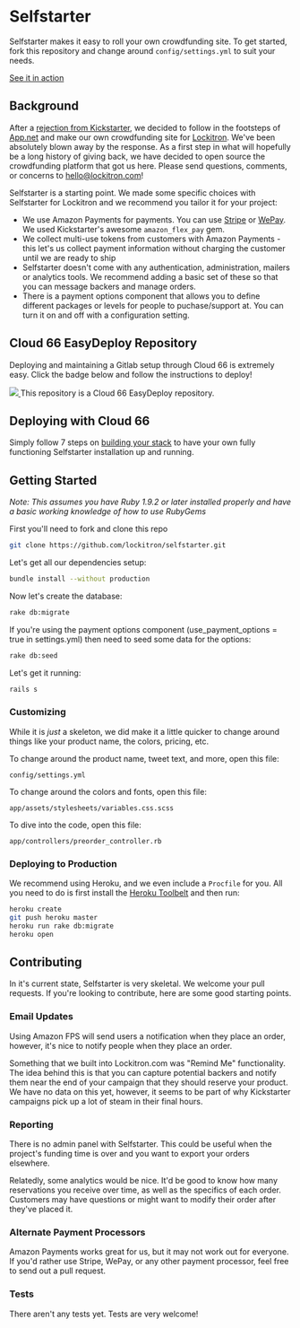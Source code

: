 # Selfstarter
Selfstarter makes it easy to roll your own crowdfunding site. To get started, fork this repository and change around ```config/settings.yml``` to suit your needs.

[See it in action](http://selfstarter.us)

## Background

After a [rejection from Kickstarter](http://techcrunch.com/2012/10/07/the-story-of-lockitron-crowdfunding-without-kickstarter/), we decided to follow in the footsteps of [App.net](https://app.net/) and make our own crowdfunding site for [Lockitron](https://lockitron.com). We've been absolutely blown away by the response. As a first step in what will hopefully be a long history of giving back, we have decided to open source the crowdfunding platform that got us here. Please send questions, comments, or concerns to [hello@lockitron.com](mailto:hello@lockitron.com)!

Selfstarter is a starting point. We made some specific choices with Selfstarter for Lockitron and we recommend you tailor it for your project:

* We use Amazon Payments for payments. You can use [Stripe](https://stripe.com) or [WePay](https://www.wepay.com/). We used Kickstarter's awesome ```amazon_flex_pay``` gem.
* We collect multi-use tokens from customers with Amazon Payments - this let's us collect payment information without charging the customer until we are ready to ship
* Selfstarter doesn't come with any authentication, administration, mailers or analytics tools. We recommend adding a basic set of these so that you can message backers and manage orders.
* There is a payment options component that allows you to define different packages or levels for people to puchase/support at.  You can turn it on and off with a configuration setting.

## Cloud 66 EasyDeploy Repository
Deploying and maintaining a Gitlab setup through Cloud 66 is extremely easy. 
Click the badge below and follow the instructions to deploy!

<a href="http://www.cloud66.com">
<img src="https://raw.github.com/cloud66-samples/selfstarter/master/doc/easy-deploy.png"/>
</a>
This repository is a Cloud 66 EasyDeploy repository.

## Deploying with Cloud 66

Simply follow 7 steps on [building your stack](https://www.cloud66.com/help/first_stack) to have your own fully functioning Selfstarter installation up and running. 

## Getting Started

*Note: This assumes you have Ruby 1.9.2 or later installed properly and have a basic working knowledge of how to use RubyGems*

First you'll need to fork and clone this repo

```bash
git clone https://github.com/lockitron/selfstarter.git
```

Let's get all our dependencies setup:
```bash
bundle install --without production
```

Now let's create the database:
```bash
rake db:migrate
```

If you're using the payment options component (use_payment_options = true in settings.yml) then need to seed some data for the options:
```bash
rake db:seed
```

Let's get it running:
```bash
rails s
```

### Customizing

While it is *just* a skeleton, we did make it a little quicker to change around things like your product name, the colors, pricing, etc.

To change around the product name, tweet text, and more, open this file:

```
config/settings.yml
```

To change around the colors and fonts, open this file:

```
app/assets/stylesheets/variables.css.scss
```

To dive into the code, open this file:

```
app/controllers/preorder_controller.rb
```

### Deploying to Production

We recommend using Heroku, and we even include a ```Procfile``` for you. All you need to do is first install the [Heroku Toolbelt](https://toolbelt.heroku.com) and then run:

```bash
heroku create
git push heroku master
heroku run rake db:migrate
heroku open
```
## Contributing

In it's current state, Selfstarter is very skeletal. We welcome your pull requests. If you're looking to contribute, here are some good starting points.

### Email Updates

Using Amazon FPS will send users a notification when they place an order, however, it's nice to notify people when they place an order. 

Something that we built into Lockitron.com was "Remind Me" functionality. The idea behind this is that you can capture potential backers and notify them near the end of your campaign that they should reserve your product. We have no data on this yet, however, it seems to be part of why Kickstarter campaigns pick up a lot of steam in their final hours.

### Reporting

There is no admin panel with Selfstarter. This could be useful when the project's funding time is over and you want to export your orders elsewhere.

Relatedly, some analytics would be nice. It'd be good to know how many reservations you receive over time, as well as the specifics of each order. Customers may have questions or might want to modify their order after they've placed it.

### Alternate Payment Processors

Amazon Payments works great for us, but it may not work out for everyone. If you'd rather use Stripe, WePay, or any other payment processor, feel free to send out a pull request.

### Tests

There aren't any tests yet. Tests are very welcome!


